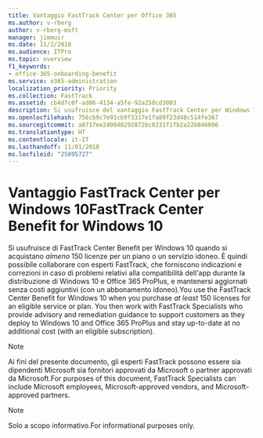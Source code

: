 ```yaml
---
title: Vantaggio FastTrack Center per Office 365
ms.author: v-rberg
author: v-rberg-msft
manager: jimmuir
ms.date: 11/2/2018
ms.audience: ITPro
ms.topic: overview
f1_keywords:
- office-365-onboarding-benefit
ms.service: o365-administration
localization_priority: Priority
ms.collection: FastTrack
ms.assetid: cb4d7c0f-ad86-4134-a5fe-92a250cd3003
description: Si usufruisce del vantaggio FastTrack Center per Windows 10 quando si acquistano * almeno* 150 licenze per un servizio o piano idoneo.
ms.openlocfilehash: 756cb9c7e91cb9f3317e1fa89f23d48c514fe367
ms.sourcegitcommit: a8717ee240040292872bc0231f1fb2a22b846806
ms.translationtype: HT
ms.contentlocale: it-IT
ms.lasthandoff: 11/01/2018
ms.locfileid: "25895727"
---
```

# <a name="fasttrack-center-benefit-for-windows-10"></a><span data-ttu-id="d016e-103">Vantaggio FastTrack Center per Windows 10</span><span class="sxs-lookup"><span data-stu-id="d016e-103">FastTrack Center Benefit for Windows 10</span></span>

<span data-ttu-id="d016e-p101">Si usufruisce di FastTrack Center Benefit per Windows 10 quando si acquistano *almeno* 150 licenze per un piano o un servizio idoneo. È quindi possibile collaborare con esperti FastTrack, che forniscono indicazioni e correzioni in caso di problemi relativi alla compatibilità dell'app durante la distribuzione di Windows 10 e Office 365 ProPlus, e mantenersi aggiornati senza costi aggiuntivi (con un abbonamento idoneo).</span><span class="sxs-lookup"><span data-stu-id="d016e-p101">You use the FastTrack Center Benefit for Windows 10 when you purchase  *at least*  150 licenses for an eligible service or plan. You then work with FastTrack Specialists who provide advisory and remediation guidance to support customers as they deploy to Windows 10 and Office 365 ProPlus and stay up-to-date at no additional cost (with an eligible subscription).</span></span> 
  
> [!NOTE]
> <span data-ttu-id="d016e-106">Ai fini del presente documento, gli esperti FastTrack possono essere sia dipendenti Microsoft sia fornitori approvati da Microsoft o partner approvati da Microsoft.</span><span class="sxs-lookup"><span data-stu-id="d016e-106">For purposes of this document, FastTrack Specialists can include Microsoft employees, Microsoft-approved vendors, and Microsoft-approved partners.</span></span> 
    
> [!NOTE]
> <span data-ttu-id="d016e-107">Solo a scopo informativo.</span><span class="sxs-lookup"><span data-stu-id="d016e-107">For informational purposes only.</span></span> 
  

  

 